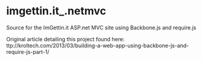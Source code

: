 imgettin.it_.netmvc
===================

Source for the ImGettin.it ASP.net MVC site using Backbone.js and require.js

Original article detailing this project found here: 
ttp://kroltech.com/2013/03/building-a-web-app-using-backbone-js-and-require-js-part-1/
